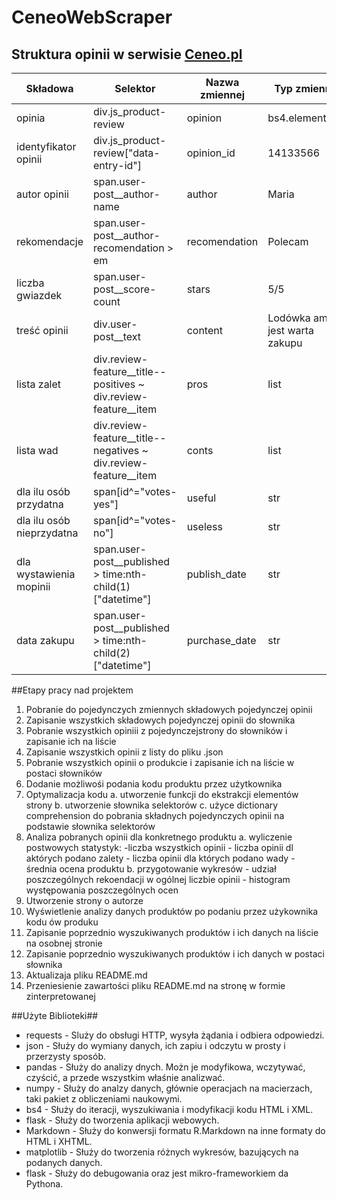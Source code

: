 # CeneoWebScraper

## Struktura opinii w serwisie [Ceneo.pl](https:///www.ceneo.pl/)

|Składowa|Selektor|Nazwa zmiennej|Typ zmiennej|
|--------|--------|--------------|------------|
|opinia|div.js_product-review|opinion|bs4.element.Tag|
|identyfikator opinii|div.js_product-review\["data-entry-id"\]|opinion_id|14133566|str|
|autor opinii|span.user-post__author-name|author|Maria|str|
|rekomendacje|span.user-post__author-recomendation  > em|recomendation|Polecam|str|
|liczba gwiazdek|span.user-post__score-count|stars|5/5|str|
|treść opinii|div.user-post__text|content|Lodówka amica jest warta zakupu|str|
|lista zalet|div.review-feature__title--positives ~ div.review-feature__item |pros|list|
|lista wad|div.review-feature__title--negatives ~ div.review-feature__item|conts|list|
|dla ilu osób przydatna|span[id^="votes-yes"]|useful|str|
|dla ilu osób nieprzydatna|span[id^="votes-no"]|useless|str|
|dla wystawienia mopinii|span.user-post__published > time:nth-child(1)["datetime"]|publish_date|str|
|data zakupu|span.user-post__published > time:nth-child(2)["datetime"]|purchase_date|str|

##Etapy pracy nad projektem
1. Pobranie do pojedynczych zmiennych składowych pojedynczej opinii
2. Zapisanie wszystkich składowych pojedynczej opinii do słownika
3. Pobranie wszystkich opiniii z pojedynczejstrony do słowników i zapisanie ich na liście
4. Zapisanie wszystkich opinii z listy do pliku .json
5. Pobranie wszystkich opinii o produkcie i zapisanie ich na liście w postaci słowników
6. Dodanie możliwośi podania kodu produktu przez użytkownika
7. Optymalizacja kodu
    a. utworzenie funkcji do ekstrakcji elementów strony
    b. utworzenie słownika selektorów
    c. użyce dictionary comprehension do pobrania składnych pojedynczych opinii na podstawie słownika selektorów 
8. Analiza pobranych opinii dla konkretnego produktu
    a. wyliczenie postwowych statystyk: 
        -liczba wszystkich opinii
        - liczba opinii dl aktórych podano zalety
        - liczba opinii dla których podano wady
        - średnia ocena produktu
    b. przygotowanie wykresów
        - udział poszczególnych rekoendacji w ogólnej liczbie opinii
        - histogram występowania poszczególnych ocen
9. Utworzenie strony o autorze
10. Wyświetlenie analizy danych produktów po podaniu przez użykownika kodu ów produku
11. Zapisanie poprzednio wyszukiwanych produktów i ich danych na liście na osobnej stronie
12. Zapisanie poprzednio wyszukiwanych produktów i ich danych w  postaci słownika
13. Aktualizaja pliku README.md 
14. Przeniesienie zawartości pliku README.md na stronę w formie zinterpretowanej



##Użyte Biblioteki##
- requests - Sluży do obsługi HTTP, wysyła żądania i odbiera odpowiedzi.
- json - Służy do wymiany danych, ich zapiu i odczytu w prosty i przerzysty sposób.
- pandas - Służy do analizy dnych. Możn je modyfikowa, wczytywać, czyścić, a przede wszystkim właśnie analizwać.
- numpy - Służy do analzy danych, głównie operacjach na macierzach, taki pakiet z obliczeniami naukowymi.
- bs4 - Służy do iteracji, wyszukiwania i modyfikacji kodu HTML i XML.
- flask - Służy do tworzenia aplikacji webowych.
- Markdown - Służy do konwersji formatu R.Markdown na inne formaty do HTML i XHTML.
- matplotlib - Służy do tworzenia różnych wykresów, bazujących na podanych danych.
- flask - Służy do debugowania oraz jest mikro-frameworkiem da Pythona.
